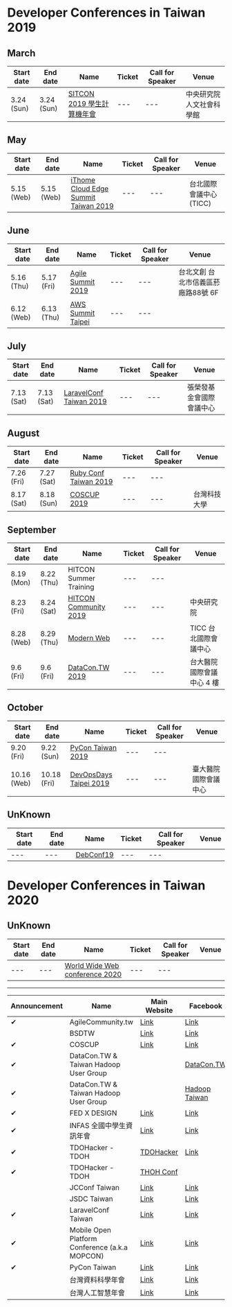 # Developer Conferences in Taiwan 2019

## March

 | Start date | End date | Name | Ticket | Call for Speaker | Venue | 
 | --- | --- | --- | --- | --- | --- | 
 | 3.24 (Sun) | 3.24 (Sun) | [SITCON 2019 學生計算機年會](https://sitcon.org/2019) | --- | --- | 中央研究院人文社會科學館 | 

## May

 | Start date | End date | Name | Ticket | Call for Speaker | Venue | 
 | --- | --- | --- | --- | --- | --- | 
 | 5.15 (Web) | 5.15 (Web) | [iThome Cloud Edge Summit Taiwan 2019](https://cloudsummit.ithome.com.tw/) | --- | --- | 台北國際會議中心 (TICC) | 

## June

 | Start date | End date | Name | Ticket | Call for Speaker | Venue | 
 | --- | --- | --- | --- | --- | --- | 
 | 5.16 (Thu) | 5.17 (Fri) | [Agile Summit 2019](https://summit.ithome.com.tw/agile/) | --- | --- | 台北文創 台北市信義區菸廠路88號 6F | 
 | 6.12 (Web) | 6.13 (Thu) | [AWS Summit Taipei](https://aws.amazon.com/tw/events/summits/) | --- | --- |  | 

## July

 | Start date | End date | Name | Ticket | Call for Speaker | Venue | 
 | --- | --- | --- | --- | --- | --- | 
 | 7.13 (Sat) | 7.13 (Sat) | [LaravelConf Taiwan 2019](https://laravelconf.tw/) | --- | --- | 張榮發基金會國際會議中心 | 

## August

 | Start date | End date | Name | Ticket | Call for Speaker | Venue | 
 | --- | --- | --- | --- | --- | --- | 
 | 7.26 (Fri) | 7.27 (Sat) | [Ruby Conf Taiwan 2019](https://2019.rubyconf.tw/) | --- | --- |  | 
 | 8.17 (Sat) | 8.18 (Sun) | [COSCUP 2019](https://coscup.org/2019) | --- | --- | 台灣科技大學 | 

## September

 | Start date | End date | Name | Ticket | Call for Speaker | Venue | 
 | --- | --- | --- | --- | --- | --- | 
 | 8.19 (Mon) | 8.22 (Thu) | HITCON Summer Training | --- | --- |  | 
 | 8.23 (Fri) | 8.24 (Sat) | [HITCON Community 2019](https://blog.hitcon.org/2019/04/hitcon-2019-cmt-cfp.html) | --- | --- | 中央研究院 | 
 | 8.28 (Web) | 8.29 (Thu) | [Modern Web](https://modernweb.tw) | --- | --- | TICC 台北國際會議中心 | 
 | 9.6 (Fri) | 9.6 (Fri) | [DataCon.TW 2019](https://www.facebook.com/datacon.tw/posts/2178770852170605?__xts__[0]=68.ARDLxC8N2ILizGEc6yz2BwMYJPdSuO57KNWkCadZemPMsHUpeN-LQMcdt0uuFcxp-F7nFvjzXYM3lZjzzoc5Ela1J9hlB8rP1W6KlvtruL8_HliL8MNXu51I_7fjnz5g-albNIO6HtHrlI0S8kxnE45KW0mbDaFUFlwVszHJfAPKDnMIx-KTxXPk8kLLtMKq9blJFD_Fd1Cea4o_0xfC9ruMPBQeI12mFx_KkWLjNklUENH4woLIkTDAqUGg910kCZFRJ1JNlVfgNotxX0qh5nrZ1BrWeVJE4RUKXWkratdJQGTEOs5cQCgcBz3f_sPzZFhf9kUe899Pj5sFhvmBxGHoYYnr&__tn__=-R) | --- | --- | 台大醫院國際會議中心 4 樓 | 

## October

 | Start date | End date | Name | Ticket | Call for Speaker | Venue | 
 | --- | --- | --- | --- | --- | --- | 
 | 9.20 (Fri) | 9.22 (Sun) | [PyCon Taiwan 2019](https://tw.pycon.org) | --- | --- |  | 
 | 10.16 (Web) | 10.18 (Fri) | [DevOpsDays Taipei 2019](https://devopsdays.tw/cfs/) | --- | --- | 臺大醫院國際會議中心 | 

## UnKnown

 | Start date | End date | Name | Ticket | Call for Speaker | Venue | 
 | --- | --- | --- | --- | --- | --- | 
 | --- | --- | [DebConf19](https://debconf19.debconf.org) | --- | --- |  | 

# Developer Conferences in Taiwan 2020

## UnKnown

 | Start date | End date | Name | Ticket | Call for Speaker | Venue | 
 | --- | --- | --- | --- | --- | --- | 
 | --- | --- | [World Wide Web conference 2020](https://www.csie.ntu.edu.tw/news/news.php?Sn=13592) | --- | --- |  | 

---

 | Announcement | Name | Main Website | Facebook | 
 | --- | --- | --- | --- | 
 | ✔ | AgileCommunity.tw | [Link](http://agilecommunity.tw/) | [Link](https://www.facebook.com/AgileCommunity.tw/) | 
 |  | BSDTW | [Link](https://bsdtw.org/) | [Link](https://www.facebook.com/BSDTW/) | 
 | ✔ | COSCUP | [Link](https://coscup.org/) | [Link](https://www.facebook.com/coscup/) | 
 | ✔ | DataCon.TW & Taiwan Hadoop User Group |  | [DataCon.TW](https://zh-tw.facebook.com/datacon.tw/) | 
 | ✔ | DataCon.TW & Taiwan Hadoop User Group |  | [Hadoop Taiwan](https://www.facebook.com/groups/hadoop.tw/) | 
 | ✔ | FED X DESIGN | [Link](http://www.fed.tw/) | [Link](https://www.facebook.com/groups/f2e.tw/) | 
 | ✔ | INFAS 全國中學生資訊年會 | [Link](https://infas.club/) | [Link](https://www.facebook.com/infas.club) | 
 | ✔ | TDOHacker - TDOH | [TDOHacker](http://tdohacker.org/) | [Link](https://www.facebook.com/tdohacker) | 
 | ✔ | TDOHacker - TDOH | [THOH Conf](http://tdoh-conf.online/) |  | 
 |  | JCConf Taiwan | [Link](http://jcconf.tw/) | [Link](https://www.facebook.com/groups/185338705012/) | 
 |  | JSDC Taiwan | [Link](http://jsdc.tw/) | [Link](https://www.facebook.com/JSDC.TW/) | 
 | ✔ | LaravelConf Taiwan | [Link](https://laravelconf.tw/) | [Link](https://zh-tw.facebook.com/laravelconftw/) | 
 | ✔ | Mobile Open Platform Conference (a.k.a MOPCON) | [Link](https://mopcon.org/2018/) | [Link](https://zh-tw.facebook.com/mopcon/) | 
 | ✔ | PyCon Taiwan | [Link](https://tw.pycon.org) | [Link](https://zh-tw.facebook.com/pycontw/) | 
 |  | 台灣資料科學年會 | [Link](http://datasci.tw/?conf=DS) | [Link](https://www.facebook.com/twdsconf) | 
 |  | 台灣人工智慧年會 | [Link](http://datasci.tw/?conf=AI) | [Link](https://www.facebook.com/twaiconf/) | 

